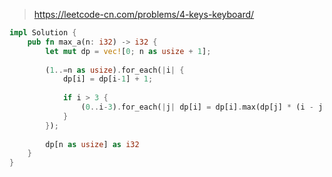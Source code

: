 > https://leetcode-cn.com/problems/4-keys-keyboard/

``` rust
impl Solution {
    pub fn max_a(n: i32) -> i32 {
        let mut dp = vec![0; n as usize + 1];
        
        (1..=n as usize).for_each(|i| {
            dp[i] = dp[i-1] + 1;
            
            if i > 3 {
                (0..i-3).for_each(|j| dp[i] = dp[i].max(dp[j] * (i - j - 1)));
            }
        });
        
        dp[n as usize] as i32
    }
}
```